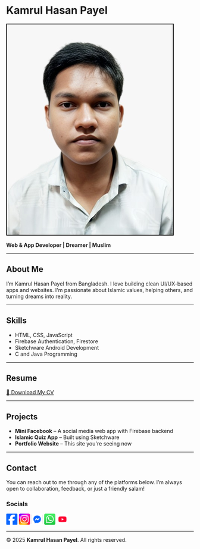 # Kamrul Hasan Payel

![Profile](payel.jpg)

**Web & App Developer | Dreamer | Muslim**

---

## About Me

I’m Kamrul Hasan Payel from Bangladesh. I love building clean UI/UX-based apps and websites. I'm passionate about Islamic values, helping others, and turning dreams into reality.

---

## Skills

- HTML, CSS, JavaScript  
- Firebase Authentication, Firestore  
- Sketchware Android Development  
- C and Java Programming  

---

## Resume

[📄 Download My CV](kamrul_cv.pdf)

---

## Projects

- **Mini Facebook** – A social media web app with Firebase backend  
- **Islamic Quiz App** – Built using Sketchware  
- **Portfolio Website** – This site you're seeing now  

---

## Contact

You can reach out to me through any of the platforms below. I’m always open to collaboration, feedback, or just a friendly salam!

### Socials
[<img src="facebook.png" height="30"/>](https://facebook.com/payel01)
[<img src="Instagram.png" height="30"/>](https://Instagram.com/kamrulhasanpayel)
[<img src="msngr.png" height="30"/>](https://m.me/payel01)
[<img src="WhatsApp.png" height="30"/>](https://wa.me/01858500810)
[<img src="yt.png" height ="30"/>](https://youtube.com/@kamrulhasanpayel)

---

© 2025 **Kamrul Hasan Payel**. All rights reserved.
